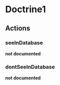 # Doctrine1

## Actions


### seeInDatabase

__not documented__

### dontSeeInDatabase

__not documented__
